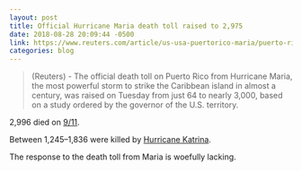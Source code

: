 ```yaml
---
layout: post
title: Official Hurricane Maria death toll raised to 2,975
date: 2018-08-28 20:09:44 -0500
link: https://www.reuters.com/article/us-usa-puertorico-maria/puerto-ricos-death-toll-from-hurricane-maria-raised-to-nearly-3000-idUSKCN1LD2DK
categories: blog
---
```


>(Reuters) - The official death toll on Puerto Rico from Hurricane Maria, the most powerful storm to strike the Caribbean island in almost a century, was raised on Tuesday from just 64 to nearly 3,000, based on a study ordered by the governor of the U.S. territory.

2,996 died on [9/11](https://en.m.wikipedia.org/wiki/September_11_attacks).

Between 1,245–1,836 were killed by [Hurricane Katrina](https://en.m.wikipedia.org/wiki/Hurricane_Katrina).

The response to the death toll from Maria is woefully lacking. 